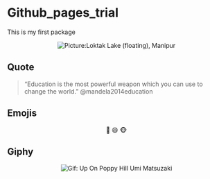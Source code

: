 
# Github\_pages\_trial

This is my first package

<center>

![Picture:Loktak Lake (floating),
Manipur](https://miro.medium.com/max/1392/0*as9cP264eK7RW943.jpg)

</center>

## Quote

> “Education is the most powerful weapon which you can use to change the
> world.” @mandela2014education

## Emojis

<center>

🙈 😄 🐵

</center>

## Giphy

<center>

![Gif: Up On Poppy Hill Umi
Matsuzaki](https://media.tenor.com/images/d5ea6ffc92c0246037a478f01bc22f17/tenor.gif)
